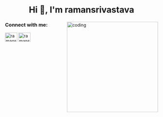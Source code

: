 <h1 align="center">Hi 👋, I'm ramansrivastava</h1>
<h3 align="center"></h3>

<img align="right" alt="coding" width="300" src="https://media1.tenor.com/images/81f38a6761045e678b3d76e2d93a6f2d/tenor.gif?itemid=16670708">
<h3 align="left">Connect with me:</h3>
<p align="left">
<a href="https://instagram.com/ramansrivastav_" target="blank"><img align="center" src="https://cdn.jsdelivr.net/npm/simple-icons@3.0.1/icons/instagram.svg" alt="ramansrivastav_" height="30" width="40" /></a>
  <a href="https://www.linkedin.com/in/jyotirmaan-srivastava-393bb6244" target="blank"><img align="center" src="https://img.icons8.com/?size=512&id=98960&format=png" alt="ramansrivastav_" height="30" width="40" /></a>
</p>




